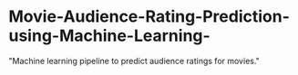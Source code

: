 # Movie-Audience-Rating-Prediction-using-Machine-Learning-
 "Machine learning pipeline to predict audience ratings for movies."
